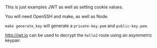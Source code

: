 
This is just examples JWT as well as setting cookie values.

You will need OpenSSH and make, as well as Node.

`make generate_key` will generate a `private-key.pem` and `public-key.pem`.

http://jwt.io can be used to decrypt the `hello2` route using an asymmetric keypair.
